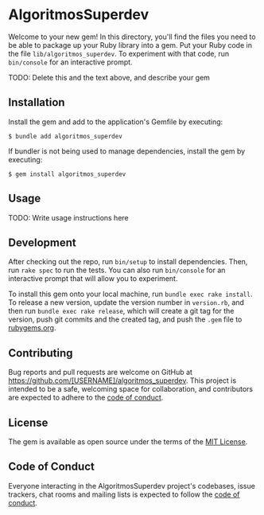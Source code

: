 # AlgoritmosSuperdev

Welcome to your new gem! In this directory, you'll find the files you need to be able to package up your Ruby library into a gem. Put your Ruby code in the file `lib/algoritmos_superdev`. To experiment with that code, run `bin/console` for an interactive prompt.

TODO: Delete this and the text above, and describe your gem

## Installation

Install the gem and add to the application's Gemfile by executing:

    $ bundle add algoritmos_superdev

If bundler is not being used to manage dependencies, install the gem by executing:

    $ gem install algoritmos_superdev

## Usage

TODO: Write usage instructions here

## Development

After checking out the repo, run `bin/setup` to install dependencies. Then, run `rake spec` to run the tests. You can also run `bin/console` for an interactive prompt that will allow you to experiment.

To install this gem onto your local machine, run `bundle exec rake install`. To release a new version, update the version number in `version.rb`, and then run `bundle exec rake release`, which will create a git tag for the version, push git commits and the created tag, and push the `.gem` file to [rubygems.org](https://rubygems.org).

## Contributing

Bug reports and pull requests are welcome on GitHub at https://github.com/[USERNAME]/algoritmos_superdev. This project is intended to be a safe, welcoming space for collaboration, and contributors are expected to adhere to the [code of conduct](https://github.com/[USERNAME]/algoritmos_superdev/blob/master/CODE_OF_CONDUCT.md).

## License

The gem is available as open source under the terms of the [MIT License](https://opensource.org/licenses/MIT).

## Code of Conduct

Everyone interacting in the AlgoritmosSuperdev project's codebases, issue trackers, chat rooms and mailing lists is expected to follow the [code of conduct](https://github.com/[USERNAME]/algoritmos_superdev/blob/master/CODE_OF_CONDUCT.md).
